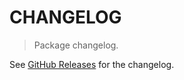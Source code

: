# CHANGELOG

> Package changelog.

See [GitHub Releases](https://github.com/stdlib-js/random-base-rayleigh/releases) for the changelog.